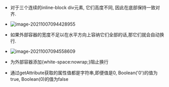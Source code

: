 - 对于三个连续的inline-block div元素, 它们高度不同, 因此在底部保持一致对齐. 
- ![image-20211007094428955](C:\Users\董磊\AppData\Roaming\Typora\typora-user-images\image-20211007094428955.png)
- 如果外部容器的宽度不足以在水平方向上容纳它们全部的话,那它们就会自动换行.
- ![image-20211007094558609](C:\Users\董磊\AppData\Roaming\Typora\typora-user-images\image-20211007094558609.png)

- 为外部容器添加{white-space:nowrap;}阻止换行



- 通过getAttribute获取的属性值都是字符串,即便值是0, Boolean('0')的值为true, Boolean(0)的值为false

